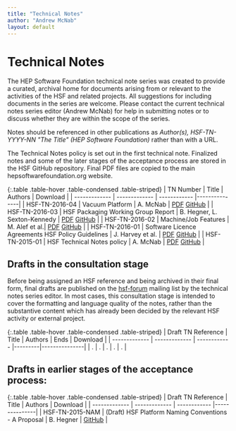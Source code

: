 ```yaml
---
title: "Technical Notes"
author: "Andrew McNab"
layout: default
---
```


# Technical Notes

The HEP Software Foundation technical note series was created to provide a curated, archival home for documents arising from or relevant to the activities of the HSF and related projects. All suggestions for including documents in the series are welcome. Please contact the current technical notes series editor (Andrew McNab) for help in submitting notes or to discuss whether they are within the scope of the series.

Notes should be referenced in other publications as _Author(s), HSF-TN-YYYY-NN "The Title" (HEP Software Foundation)_ rather than with a URL.

The Technical Notes policy is set out in the first technical note. Finalized notes and some of the later stages of the acceptance process are stored in the HSF GitHub repository. Final PDF files are copied to the main hepsoftwarefoundation.org website.

{:.table .table-hover .table-condensed .table-striped}
| TN Number  | Title           | Authors     | Download    |
| ------------- | ------------- | ------------ |---------------|
| HSF-TN-2016-04 | Vacuum Platform | A. McNab | [PDF](/notes/HSF-TN-2016-04.pdf) [GitHub](https://github.com/HSF/documents/tree/master/HSF-TN/2016-04) |
| HSF-TN-2016-03  | HSF Packaging Working Group Report  | B. Hegner, L. Sexton-Kennedy | [PDF](/notes/HSF-TN-2016-03.pdf)  [GitHub](https://github.com/HSF/documents/tree/master/HSF-TN/2016-03) |
| HSF-TN-2016-02  | Machine/Job Features  | M. Alef et al.| [PDF](/notes/HSF-TN-2016-02.pdf)  [GitHub](https://github.com/HSF/documents/tree/master/HSF-TN/2016-02) |
| HSF-TN-2016-01  | Software Licence Agreements HSF Policy Guidelines  | J. Harvey et al. | [PDF](/notes/HSF-TN-2016-01.pdf)  [GitHub](https://github.com/HSF/documents/tree/master/HSF-TN/2016-01) |
| HSF-TN-2015-01  | HSF Technical Notes policy | A. McNab | [PDF](/notes/HSF-TN-2015-01.pdf)  [GitHub](https://github.com/HSF/documents/tree/master/HSF-TN/2015-01) |

## Drafts in the consultation stage

Before being assigned an HSF reference and being archived in their final form, final drafts are published on the [hsf-forum](http://groups.google.com/d/forum/hsf-forum) mailing list by the technical notes series editor. In most cases, this consultation stage is intended to cover the formatting and language quality of the notes, rather than the substantive content which has already been decided by the relevant HSF activity or external project.

{:.table .table-hover .table-condensed .table-striped}
| Draft TN Reference  | Title           | Authors     | Ends    | Download    |
| ------------- | ------------- | ------------ |---------|---------------|
| . | . | . | . | . |

## Drafts in earlier stages of the acceptance process:

{:.table .table-hover .table-condensed .table-striped}
| Draft TN Reference  | Title           | Authors     | Download    |
| ------------- | ------------- | ------------ |---------------|
| HSF-TN-2015-NAM  | (Draft) HSF Platform Naming Conventions - A Proposal  | B. Hegner | [GitHub](https://github.com/HSF/documents/tree/master/HSF-TN/draft-2015-NAM) |

